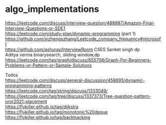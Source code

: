 # algo_implementations
https://leetcode.com/discuss/interview-question/488887/Amazon-Final-Interview-Questions-or-SDE1 <br />
https://leetcode.com/study-plan/dynamic-programming (part 1) <br />
https://github.com/xizhengszhang/Leetcode_company_frequency#microsoft <br />
https://github.com/ashuray/InterviewRoom
CSES Sanket singh dp <br />
Aditya verma binarysearch, sliding window,dp <br />
https://leetcode.com/tag/graph/discuss/655708/Graph-For-Beginners-Problems-or-Pattern-or-Sample-Solutions <br />


Todos <br />
https://leetcode.com/discuss/general-discussion/458695/dynamic-programming-patterns <br />
https://leetcode.com/tag/string/discuss/1333049/  <br />
https://leetcode.com/tag/tree/discuss/1337373/Tree-question-pattern-oror2021-placement <br />
https://flykiller.github.io/tag/dijkstra <br />
https://flykiller.github.io/tag/monotonic%20deque <br />
https://flykiller.github.io/tag/backtracking <br />


